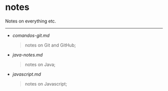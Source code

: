 # notes
Notes on everything etc.

***

- *comandos-git.md*
  > notes on Git and GitHub;

- *java-notes.md*
  > notes on Java;

- *javascript.md*
  > notes on Javascript;
